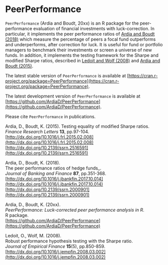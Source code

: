 # PeerPerformance

`PeerPerformance` (Ardia and Boudt, 20xx) is an R package for the peer-performance evaluation of financial investments with
luck-correction. In particular, it implements the peer performance ratios 
of [Ardia and Boudt (2018)](http://dx.doi.org/10.1016/j.jbankfin.2017.10.014) which measure the percentage of peers a focal fund outperforms and underperforms, after
correction for luck. It is useful for fund or portfolio managers to 
benchmark their investments or screen a universe of new funds. 
In addition, it implements the testing framework for the Sharpe and modified Sharpe ratios, described 
in [Ledoit and Wolf (2008)](http://dx.doi.org/10.1016/j.jempfin.2008.03.002) 
and [Ardia and Boudt (2015)](http://dx.doi.org/10.1016/j.frl.2015.02.008).

The latest stable version of `PeerPerformance` is available at [https://cran.r-project.org/package=PeerPerformance](https://cran.r-project.org/package=PeerPerformance).

The latest development version of `PeerPerformance` is available at [https://github.com/ArdiaD/PeerPerformance](https://github.com/ArdiaD/PeerPerformance).

Please cite `PeerPerformance` in publications.

Ardia, D., Boudt, K. (2015).
Testing equality of modified Sharpe ratios.    
_Finance Research Letters_ **13**, pp.97-104.     
[http://dx.doi.org/10.1016/j.frl.2015.02.008](http://dx.doi.org/10.1016/j.frl.2015.02.008)  
[http://dx.doi.org/10.2139/ssrn.2516591](http://dx.doi.org/10.2139/ssrn.2516591)  

Ardia, D., Boudt, K. (2018).      
The peer performance ratios of hedge funds_.      
_Journal of Banking and Finance_ **87**, pp.351-368.    
[http://dx.doi.org/10.1016/j.jbankfin.2017.10.014](http://dx.doi.org/10.1016/j.jbankfin.2017.10.014)  
[http://dx.doi.org/10.2139/ssrn.2000901](http://dx.doi.org/10.2139/ssrn.2000901)  

Ardia, D., Boudt, K. (20xx).    
_PeerPerformance: Luck-corrected peer performance analysis in R_.      
R package.     
[https://github.com/ArdiaD/PeerPerformance](https://github.com/ArdiaD/PeerPerformance)  

Ledoit, O., Wolf, M. (2008).   
Robust performance hypothesis testing with the Sharpe ratio.    
_Journal of Empirical Finance_ **15**(5), pp.850-859.  
[http://dx.doi.org/10.1016/j.jempfin.2008.03.002](http://dx.doi.org/10.1016/j.jempfin.2008.03.002)

